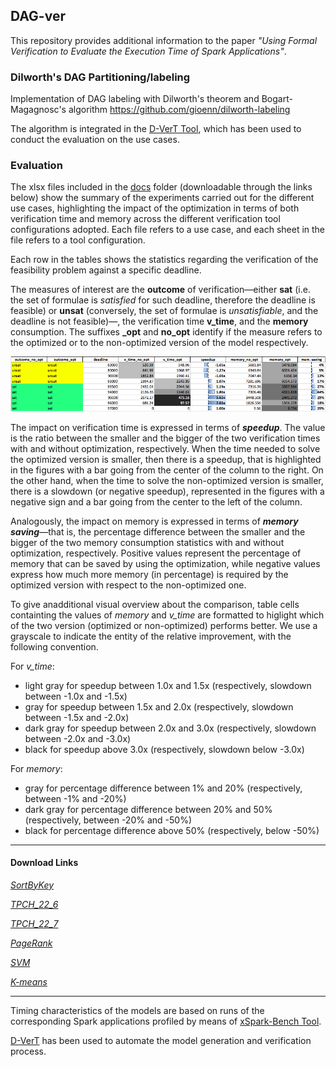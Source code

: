 ## DAG-ver 

This repository provides additional information to the paper *"Using Formal Verification to Evaluate the Execution Time of Spark Applications"*.

### Dilworth's DAG Partitioning/labeling
Implementation of DAG labeling with Dilworth's theorem and Bogart-Magagnosc's algorithm
https://github.com/gioenn/dilworth-labeling 

The algorithm is integrated in the [D-VerT Tool](https://github.com/dice-project/DICE-Verification), which has been used to conduct the evaluation on the use cases.


### Evaluation
The xlsx files included in the  [docs](https://github.com/deib-polimi/DAG-ver/tree/master/docs) folder (downloadable through the links below) show the summary of the experiments carried out for the different use cases, highlighting the impact of the optimization in terms of both verification time and memory across the different verification tool configurations adopted.
Each file refers to a use case, and each sheet in the file refers to a tool configuration.

Each row in the tables shows the statistics regarding the verification of the feasibility problem against a specific deadline. 

The measures of interest are the **outcome** of verification&mdash;either **sat** (i.e. the set of formulae is *satisfied* for such deadline, therefore the deadline is feasible) or **unsat** (conversely, the set of formulae is *unsatisfiable*, and the deadline is not feasible)&mdash;, the verification time **v_time**, and the **memory** consumption. 
The suffixes **_opt** and **no_opt** identify if the measure refers to the optimized or to the non-optimized version of the model respectively.

![sample table](https://github.com/deib-polimi/DAG-ver/blob/master/docs/pagerank_sample_table.png?raw=true)

The impact on verification time is expressed in terms of ***speedup***. The value is the ratio between the smaller and the bigger of the two verification times with and without optimization, respectively. When the time needed to solve the optimized version is smaller, then there is a speedup, that is highlighted in the figures with a bar going from the center of the column to the right. On the other hand,  when the time to solve the non-optimized version is smaller, there is a slowdown (or negative speedup), represented in the figures with a negative sign and a bar going from the center to the left of the column. 

Analogously, the impact on memory is expressed in terms of ***memory saving***&mdash;that is, the percentage difference between the smaller and the bigger of the two memory consumption statistics with and without optimization, respectively. 
Positive values represent the percentage of memory that can be saved by using the optimization, while negative values express how much more memory (in percentage) is required by the optimized version with respect to the non-optimized one. 


To give anadditional visual overview about the comparison, table cells containting the values of *memory* and *v_time* are formatted to higlight which of the two version (optimized or non-optimized) performs better. We use a grayscale to indicate the entity of the relative improvement, with the following convention.

For *v_time*:
- light gray for speedup between 1.0x and 1.5x (respectively, slowdown between -1.0x and -1.5x)
- gray for speedup between 1.5x and 2.0x (respectively, slowdown between -1.5x and -2.0x)
- dark gray for speedup between 2.0x and 3.0x (respectively, slowdown between -2.0x and -3.0x)
- black for speedup above 3.0x (respectively, slowdown below -3.0x)

For *memory*:
- gray for percentage difference between 1% and 20% (respectively, between -1% and -20%)
- dark gray for percentage difference between 20% and 50% (respectively, between -20% and -50%)
- black for percentage difference above 50% (respectively, below -50%)
---

#### Download Links

[*SortByKey*](https://github.com/deib-polimi/DAG-ver/blob/master/docs/sort_by_key.xlsx?raw=true)

[*TPCH_22_6*](https://github.com/deib-polimi/DAG-ver/blob/master/docs/tpch_22_6n.xlsx?raw=true)

[*TPCH_22_7*](https://github.com/deib-polimi/DAG-ver/blob/master/docs/tpch_22_7n.xlsx?raw=true)

[*PageRank*](https://github.com/deib-polimi/DAG-ver/blob/master/docs/pagerank.xlsx?raw=true)

[*SVM*](https://github.com/deib-polimi/DAG-ver/blob/master/docs/svm.xlsx?raw=true)

[*K-means*](https://github.com/deib-polimi/DAG-ver/blob/master/docs/kmeans.xlsx?raw=true)

---

Timing characteristics of the models are based on runs of the corresponding Spark applications profiled by means of [xSpark-Bench Tool](https://github.com/franco-maroni/xSpark-bench).

[D-VerT](https://github.com/dice-project/DICE-Verification) has been used to automate the model generation and verification process.

